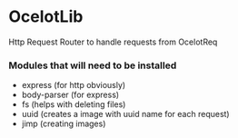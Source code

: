 # OcelotLib
Http Request Router to handle requests from OcelotReq

### Modules that will need to be installed
- express (for http obviously)
- body-parser (for express)
- fs (helps with deleting files)
- uuid (creates a image with uuid name for each request)
- jimp (creating images)
